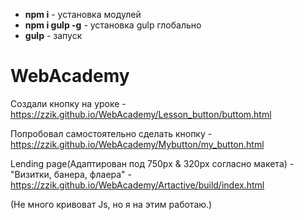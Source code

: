 - **npm i** - установка модулей
- **npm i gulp -g** - установка gulp глобально
- **gulp** - запуск

# WebAcademy

Создали кнопку на уроке - https://zzik.github.io/WebAcademy/Lesson_button/buttom.html

Попробовал самостоятельно сделать кнопку - https://zzik.github.io/WebAcademy/Mybutton/my_button.html

Lending page(Адаптирован под 750px & 320px согласно макета) - "Визитки, банера, флаера" - https://zzik.github.io/WebAcademy/Artactive/build/index.html

(Не много кривоват Js, но я на  этим работаю.)
